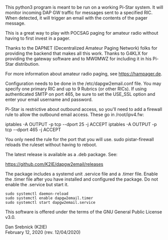 This python3 program is meant to be run on a working Pi-Star system.  It will
monitor incoming DAP GW traffic for messages sent to a specified RIC.  When
detected, it will trigger an email with the contents of the pager message.

This is a great way to play with POCSAG paging for amateur radio without
having to first invest in a pager.

Thanks to the DAPNET (Decentralized Amateur Paging Network) folks for providing
the backend that makes all this work.  Thanks to G4KLX for providing the
gateway software and to MW0MWZ for including it in his Pi-Star distribution.

For more information about amateur radio paging, see https://hampager.de.

Configuration needs to be done in the /etc/dapgw2email.conf file.  You may
specify one primary RIC and up to 9 Rubrics (or other RICs).  If using
authenticated SMTP on port 465, be sure to set the USE_SSL option and enter
your email username and password.

Pi-Star is restrictive about outbound access, so you'll need to add a firewall
rule to allow the outbound email access.  These go in /root/ipv4.fw:

iptables -A OUTPUT -p tcp --dport 25   -j ACCEPT
iptables -A OUTPUT -p tcp --dport 465  -j ACCEPT

You only need the rule for the port that you will use.  sudo pistar-firewall
reloads the ruleset without having to reboot.

The latest release is available as a .deb package.  See:

https://github.com/K2IE/dapgw2email/releases

The package includes a systemd unit .service file and a .timer file.  Enable
the .timer file after you have installed and configured the package.  Do
not enable the .service but start it.

````
sudo systemctl daemon-reload
sudo systemctl enable dapgw2email.timer
sudo systemctl start dapgw2email.service
 ````

This software is offered under the terms of the GNU General Public License
v3.0.

Dan Srebnick (K2IE)<br>
February 12, 2020 (rev. 12/04/2020)
